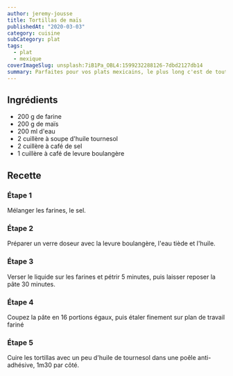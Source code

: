 ```yaml
---
author: jeremy-jousse
title: Tortillas de maïs
publishedAt: "2020-03-03"
category: cuisine
subCategory: plat
tags:
  - plat
  - mexique
coverImageSlug: unsplash:7iB1Pa_OBL4:1599232288126-7dbd2127db14
summary: Parfaites pour vos plats mexicains, le plus long c'est de tout nettoyer
---
```


## Ingrédients

- 200 g de farine
- 200 g de maïs
- 200 ml d'eau
- 2 cuillère à soupe d'huile tournesol
- 2 cuillère à café de sel
- 1 cuillère à café de levure boulangère

## Recette

### Étape 1

Mélanger les farines, le sel.

### Étape 2

Préparer un verre doseur avec la levure boulangère, l'eau tiède et l'huile.

### Étape 3

Verser le liquide sur les farines et pétrir 5 minutes, puis laisser reposer la pâte 30 minutes.

### Étape 4

Coupez la pâte en 16 portions égaux, puis étaler finement sur plan de travail fariné

### Étape 5

Cuire les tortillas avec un peu d'huile de tournesol dans une poêle anti-adhésive, 1m30 par côté.
